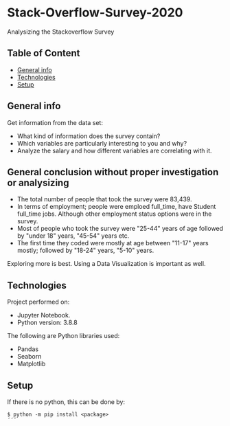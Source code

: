 # Stack-Overflow-Survey-2020
Analysizing the Stackoverflow Survey


## Table of Content
* [General info](#general-info)
* [Technologies](#technologies)
* [Setup](#setup)

## General info
Get information from the data set:

- What kind of information does the survey contain?
- Which variables are particularly interesting to you and why?
- Analyze the salary and how different variables are correlating with it.

## General conclusion without proper investigation or analysizing
- The total number of people that took the survey were 83,439.
- In terms of employment; people were emploed full_time, have Student full_time jobs. Although other employment status options were in the survey.
- Most of people who took the survey were "25-44" years of age followed by "under 18" years, "45-54" years etc.
- The first time they coded were mostly at age between "11-17" years mostly; followed by "18-24" years, "5-10" years.

Exploring more is best. Using a Data Visualization is important as well.



## Technologies
Project performed on:
* Jupyter Notebook.
* Python version: 3.8.8

The following are Python libraries used:
- Pandas
- Seaborn
- Matplotlib

## Setup
If there is no python, this can be done by:
```
$ python -m pip install <package>
´´´



